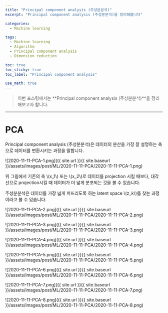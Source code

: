 ```yaml
---
title: "Principal component analysis (주성분분석)"
excerpt: "Principal component analysis (주성분분석)을 정리해봅니다"

categories:
  - Machine learning

tags:
  - Machine learning
  - Algorithm
  - Principal component analysis
  - Dimension reduction

toc: true
toc_sticky: true
toc_label: "Principal component analysis"

use_math: true
---
```


> 이번 포스팅에서는 **Principal component analysis (주성분분석)**을 정리해보고자 합니다.

---

# PCA

Principal component analysis (주성분분석)은 데이터의 분산을 가장 잘 설명하는 축으로 데이터를 변환시키는 과정을 말합니다.

![2020-11-11-PCA-1.png]({{ site.url }}{{ site.baseurl }}/assets/images/post/ML/2020-11-11-PCA/2020-11-11-PCA-1.png)

위 그림에서 기존의 축 \\(x_1\\) 또는 \\(x_2\\)로 데이터를 projection 시킬 때보다, 대각선으로 projection시킬 때 데이터가 더 넓게 분포되는 것을 볼 수 있습니다.

주성분분석은 데이터를 가장 넓게 퍼뜨리도록 하는 latent space \\(z_k\\)를 찾는 과정이라고 볼 수 있습니다.

![2020-11-11-PCA-2.png]({{ site.url }}{{ site.baseurl }}/assets/images/post/ML/2020-11-11-PCA/2020-11-11-PCA-2.png)

![2020-11-11-PCA-3.png]({{ site.url }}{{ site.baseurl }}/assets/images/post/ML/2020-11-11-PCA/2020-11-11-PCA-3.png)

![2020-11-11-PCA-4.png]({{ site.url }}{{ site.baseurl }}/assets/images/post/ML/2020-11-11-PCA/2020-11-11-PCA-4.png)

![2020-11-11-PCA-5.png]({{ site.url }}{{ site.baseurl }}/assets/images/post/ML/2020-11-11-PCA/2020-11-11-PCA-5.png)

![2020-11-11-PCA-6.png]({{ site.url }}{{ site.baseurl }}/assets/images/post/ML/2020-11-11-PCA/2020-11-11-PCA-6.png)

![2020-11-11-PCA-7.png]({{ site.url }}{{ site.baseurl }}/assets/images/post/ML/2020-11-11-PCA/2020-11-11-PCA-7.png)

![2020-11-11-PCA-8.png]({{ site.url }}{{ site.baseurl }}/assets/images/post/ML/2020-11-11-PCA/2020-11-11-PCA-8.png)
